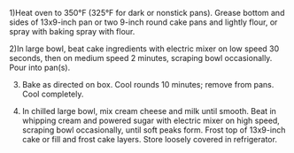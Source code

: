 1)Heat oven to 350°F (325°F for dark or nonstick pans). Grease bottom and sides of 13x9-inch pan or two 9-inch round cake pans and lightly flour, or spray with baking spray with flour.

2)In large bowl, beat cake ingredients with electric mixer on low speed 30 seconds, then on medium speed 2 minutes, scraping bowl occasionally. Pour into pan(s).

3) Bake as directed on box. Cool rounds 10 minutes; remove from pans. Cool completely.

4) In chilled large bowl, mix cream cheese and milk until smooth. Beat in whipping cream and powered sugar with electric mixer on high speed, scraping bowl occasionally, until soft peaks form. Frost top of 13x9-inch cake or fill and frost cake layers. Store loosely covered in refrigerator.
